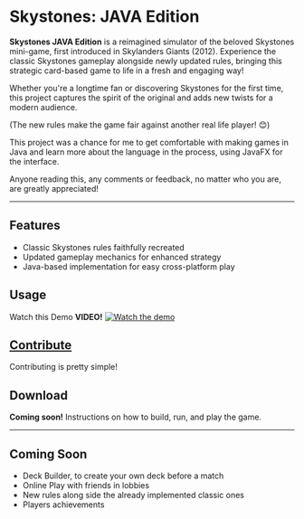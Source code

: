 # Skystones: JAVA Edition

**Skystones JAVA Edition** is a reimagined simulator of the beloved Skystones mini-game, first introduced in Skylanders Giants (2012). Experience the classic Skystones gameplay alongside newly updated rules, bringing this strategic card-based game to life in a fresh and engaging way!

Whether you're a longtime fan or discovering Skystones for the first time, this project captures the spirit of the original and adds new twists for a modern audience.

(The new rules make the game fair against another real life player! 😊)

This project was a chance for me to get comfortable with making games in Java and learn more about the language in the process, using JavaFX for the interface.

Anyone reading this, any comments or feedback, no matter who you are, are greatly appreciated!

---

## Features
- Classic Skystones rules faithfully recreated
- Updated gameplay mechanics for enhanced strategy
- Java-based implementation for easy cross-platform play

## Usage
Watch this Demo **VIDEO!**
[![Watch the demo](https://img.youtube.com/vi/jUcAgqf2Rsg/maxresdefault.jpg
)](https://youtu.be/jUcAgqf2Rsg)

## [Contribute](CONTRIBUTE.md)
Contributing is pretty simple!



## Download
**Coming soon!** Instructions on how to build, run, and play the game.

---

## Coming Soon
- Deck Builder, to create your own deck before a match
- Online Play with friends in lobbies
- New rules along side the already implemented classic ones
- Players achievements
